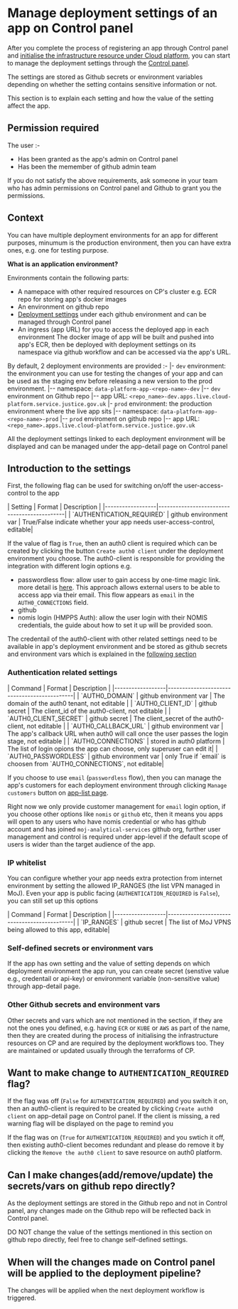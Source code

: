 # Manage deployment settings of an app on Control panel

After you complete the process of registering an app through Control panel and [initialise the infrastructure resource under Cloud platform](https://user-guide.cloud-platform.service.justice.gov.uk/documentation/getting-started/cloud-platform-cli.html#functions), you can start to manage the deployment settings through the [Control panel](https://controlpanel.services.analytical-platform.service.justice.gov.uk/).

The settings are stored as Github secrets or environment variables depending on whether the setting contains sensitive information or not. 

This section is to explain each setting and how the value of the setting affect the app.

## Permission required

The user :-
- Has been granted as the app's admin on Control panel
- Has been the memember of github admin team

If you do not satisfy the above requirements, ask someone in your team who has admin permissions on Control panel and Github to grant you the permissions.

## Context 

You can have multiple deployment environments for an app for different purposes, minumum is the production environment, then you can have extra ones, e.g. one for testing purpose. 

**What is an application environment?**

Environments contain the following parts:
- A namepace with other required resources on CP's cluster e.g. ECR repo for storing app's docker images
- An environment on github repo
- [Deployment settings](#introduction-to-the-settings) under each github environment and can be managed through Control panel
- An ingress (app URL) for you to access the deployed app in each environment 
The docker image of app will be built and pushed into app's ECR, then be deployed with deployment settings on its namespace via github workflow and can be accessed via the app's URL. 

By default,  2 deployment environments are provided :-
|- `dev` environment:  the environment you can use for testing the changes of your app and can be used as the staging env before releasing a new version to the prod environment.
|-- namespace: `data-platform-app-<repo-name>-dev`
|-- `dev` environment on Github repo
|-- app URL: `<repo_name>-dev.apps.live.cloud-platform.service.justice.gov.uk`
|- `prod` environment:  the production environment where the live app sits 
|-- namespace: `data-platform-app-<repo-name>-prod`
|-- `prod` enviroment on github repo
|-- app URL: `<repo_name>.apps.live.cloud-platform.service.justice.gov.uk`

All the deployment settings linked to each deployment environment will be displayed and can be managed under the app-detail page on Control panel

## Introduction to the settings 

First,  the following flag can be used for switching on/off the user-access-control to the app
<div style="height:0px;font-size:0px;">&nbsp;</div>
| Setting | Format | Description |
|------------------|---------------------------------------------|
| `AUTHENTICATION_REQUIRED` | github environment var | True/False indicate whether your app needs user-access-control, editable|
<div style="height:0px;font-size:0px;">&nbsp;</div>

If the value of flag is `True`, then an auth0 client is required which can be created by clicking the button 
`Create auth0 client` under the deployment environment you choose. The auth0-client is responsible for providing the integration with different login options e.g. 
- passwordless flow: allow user to gain access by one-time magic link. more detail is [here](https://auth0.com/docs/authenticate/passwordless/authentication-methods/email-magic-link). This approach allows external users to be able to access app via their email. This flow appears as `email` in the `AUTH0_CONNECTIONS` field.
- github 
- nomis login (HMPPS Auth): allow the user login with their NOMIS credentials, the guide about how to set it up will be provided soon.

The credentail of the auth0-client with other related settings need to be available in app's deployment environment and be stored as github secrets and environment vars which is explained in the [following section](#authentication-related-settings)

### Authentication related settings

<div style="height:0px;font-size:0px;">&nbsp;</div>
| Command | Format | Description |
|------------------|---------------------------------------------|
| `AUTH0_DOMAIN`   |  github environment var | The domain of the auth0 tenant, not editable  |
| `AUTH0_CLIENT_ID`      | github secret | The client_id of the auth0-client, not editable |
| `AUTH0_CLIENT_SECRET`  | github secret | The client_secret of the auth0-client, not editable |
| `AUTH0_CALLBACK_URL`  | github environment var | The app's callback URL when auth0 will call once the user passes the login stage, not editable |
| `AUTH0_CONNECTIONS`  | stored in auth0 platform | The list of login opions the app can choose, only superuser can edit it|
| `AUTH0_PASSWORDLESS`  | github environment var | only True if `email` is choosen from `AUTH0_CONNECTIONS`, not editable|
<div style="height:0px;font-size:0px;">&nbsp;</div>

If you choose to use `email` (`passwordless` flow),  then you can manage the app's customers for each deployment environment through clicking `Manage customers` button on [app-list page](https://controlpanel.services.analytical-platform.service.justice.gov.uk/webapp-data/). 

Right now we only provide customer management for `email` login option,  if you choose other options like `nomis` or `github` etc, then it means you apps will open to any users who have nomis credential or who has github account and has joined `moj-analytical-services` github org,  further user management and control is required under app-level if the default scope of users is wider than the target audience of the app.

### IP whitelist

You can configure whether your app needs extra protection from internet environment by setting the allowed IP_RANGES (the list VPN managed in MoJ). Even your app is public facing (`AUTHENTICATION_REQUIRED` is `False`), you can still set up this options

<div style="height:0px;font-size:0px;">&nbsp;</div>
| Command | Format | Description |
|------------------|---------------------------------------------|
| `IP_RANGES`      | github secret | The list of MoJ VPNS being allowed to this app, editable|
<div style="height:0px;font-size:0px;">&nbsp;</div>

### Self-defined secrets or environment vars

If the app has own setting and the value of setting depends on which deployment environment the app run,  you can create secret (senstive value e.g., credentail or api-key) or environment variable (non-sensitive value) through app-detail page. 

### Other Github secrets and environment vars

Other secrets and vars which are not mentioned in the section, if they are not the ones you defined, e.g. having `ECR` or `KUBE` or `AWS` as part of the name,  then they are created during the process of initialising the infrastructure resources on CP and are required by the deployment workflows too.  They are maintained or updated usually through the terraforms of CP.

## Want to make change to `AUTHENTICATION_REQUIRED` flag?

If the flag was off (`False` for `AUTHENTICATION_REQUIRED`) and you switch it on,  then an auth0-client is required to be created by clicking `Create auth0 client` on app-detail page on Control panel. If the client is missing,  a red warning flag will be displayed on the page to remind you

If the flag was on (`True` for `AUTHENTICATION_REQUIRED`) and you swtich it off,  then existing auth0-client becomes redundant and please do remove it by clicking the `Remove the auth0 client` to save resource on auth0 platform. 

## Can I make changes(add/remove/update) the secrets/vars on github repo directly?

As the deployment settings are stored in the Github repo and not in Control panel,  any changes made on the Github repo will be reflected back in Control panel.

DO NOT change the value of the settings mentioned in this section on github repo directly, feel free to change self-defined settings.

## When will the changes made on Control panel will be applied to the deployment pipeline?

The changes will be applied when the next deployment workflow is triggered. 
